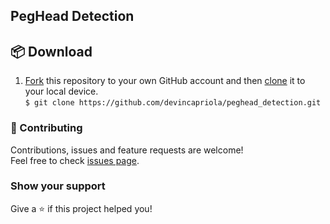 ## PegHead Detection

## :package: Download 
1. [Fork](https://help.github.com/articles/fork-a-repo/) this repository to your own GitHub account and then [clone](https://help.github.com/articles/cloning-a-repository/) it to your local device. <br /> 
`$ git clone https://github.com/devincapriola/peghead_detection.git`

### :handshake: Contributing
Contributions, issues and feature requests are welcome!<br />Feel free to check [issues page](https://github.com/devincapriola/peghead_detection/issues).

### Show your support
Give a :star: if this project helped you!
